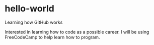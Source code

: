 # hello-world
Learning how GitHub works

Interested in learning how to code as a possible career.
I will be using FreeCodeCamp to help learn how to program. 
